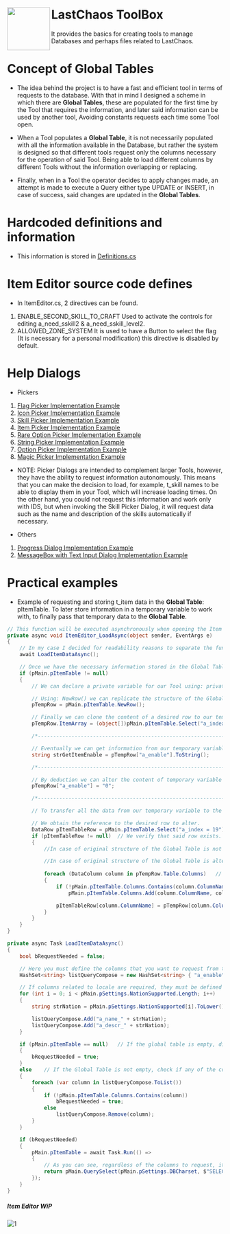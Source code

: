 # LastChaos ToolBox <img align="left" src="https://user-images.githubusercontent.com/5092697/138568453-9cbbedb8-7889-4a9d-ac72-5d2dae9bae9f.png" width="100px">
It provides the basics for creating tools to manage Databases and perhaps files related to LastChaos.

# Concept of Global Tables
* The idea behind the project is to have a fast and efficient tool in terms of requests to the database. With that in mind I designed a scheme in which there are __Global Tables__, these are populated for the first time by the Tool that requires the information, and later said information can be used by another tool, Avoiding constants requests each time some Tool open.

* When a Tool populates a __Global Table__, it is not necessarily populated with all the information available in the Database, but rather the system is designed so that different tools request only the columns necessary for the operation of said Tool. Being able to load different columns by different Tools without the information overlapping or replacing.

* Finally, when in a Tool the operator decides to apply changes made, an attempt is made to execute a Query either type UPDATE or INSERT, in case of success, said changes are updated in the __Global Tables__.

# Hardcoded definitions and information
* This information is stored in [Definitions.cs](Definitions.cs)

# Item Editor source code defines
* In ItemEditor.cs, 2 directives can be found.
1) ENABLE_SECOND_SKILL_TO_CRAFT Used to activate the controls for editing a_need_sskill2 & a_need_sskill_level2.
2) ALLOWED_ZONE_SYSTEM It is used to have a Button to select the flag (It is necessary for a personal modification) this directive is disabled by default.

# Help Dialogs
* Pickers
1) [Flag Picker Implementation Example](Pickers/FlagPicker.cs)
2) [Icon Picker Implementation Example](Pickers/IconPicker.cs)
3) [Skill Picker Implementation Example](Pickers/SkillPicker.cs)
4) [Item Picker Implementation Example](Pickers/ItemPicker.cs)
5) [Rare Option Picker Implementation Example](Pickers/RareOptionPicker.cs)
6) [String Picker Implementation Example](Pickers/StringPicker.cs)
7) [Option Picker Implementation Example](Pickers/OptionPicker.cs)
8) [Magic Picker Implementation Example](Pickers/MagicPicker.cs)

- NOTE: Picker Dialogs are intended to complement larger Tools, however, they have the ability to request information autonomously. This means that you can make the decision to load, for example, t_skill names to be able to display them in your Tool, which will increase loading times. On the other hand, you could not request this information and work only with IDS, but when invoking the Skill Picker Dialog, it will request data such as the name and description of the skills automatically if necessary.

* Others
1) [Progress Dialog Implementation Example](ProgressDialog.cs)
2) [MessageBox with Text Input Dialog Implementation Example](MessageBox_Input.cs)

# Practical examples
* Example of requesting and storing t_item data in the __Global Table__: pItemTable. To later store information in a temporary variable to work with, to finally pass that temporary data to the __Global Table__.

```c#
// This function will be executed asynchronously when opening the Item Editor Tool
private async void ItemEditor_LoadAsync(object sender, EventArgs e)
{
	// In my case I decided for readability reasons to separate the functions that request and store information in the __Global Tables__ into 3 different asynchronous functions. Taking this into account, I decided to use: <a href="hhttps://learn.microsoft.com/es-es/dotnet/api/system.threading.tasks.task.whenall?view=net-8.0">await Task.WhenAll</a>. But to simplify the explanation, I will do it with a single asynchronous function.
	await LoadItemDataAsync();

	// Once we have the necessary information stored in the Global Table, we can proceed to create a temporary Row based on the structure and data of the Global Table, but outside of it.
	if (pMain.pItemTable != null)
	{
		// We can declare a private variable for our Tool using: private DataRow pTempRow; if necessary

		// Using: NewRow() we can replicate the structure of the Global Table in a single row.
		pTempRow = pMain.pItemTable.NewRow();

		// Finally we can clone the content of a desired row to our temporary variable. To later be able to work with said variable and its content temporarily, without adulterating the content of the Global Table.
		pTempRow.ItemArray = (object[])pMain.pItemTable.Select("a_index = 19")[0].ItemArray.Clone();

		/*------------------------------------------------------------------*/

		// Eventually we can get information from our temporary variable by doing the following.
		string strGetItemEnable = pTempRow["a_enable"].ToString();

		/*------------------------------------------------------------------*/

		// By deduction we can alter the content of temporary variable by doing:
		pTempRow["a_enable"] = "0";

		/*------------------------------------------------------------------*/

		// To transfer all the data from our temporary variable to the Global Table we can do the following...

		// We obtain the reference to the desired row to alter.
		DataRow pItemTableRow = pMain.pItemTable.Select("a_index = 19").FirstOrDefault();
		if (pItemTableRow != null)	// We verify that said row exists.
		{
			//In case of original structure of the Global Table is not altered we can do: pItemTableRow.ItemArray = pTempRow.ItemArray;

			//In case of original structure of the Global Table is altered we can do the following...
			
			foreach (DataColumn column in pTempRow.Table.Columns)	// We can iterate through all the columns of the temporary variable.
			{
				if (!pMain.pItemTable.Columns.Contains(column.ColumnName))	// In case any of the columns do not exist in the Global Table.
					pMain.pItemTable.Columns.Add(column.ColumnName, column.DataType);	// We add it. Keep in mind, this adds the column only for a single row, the rest will not have that new column.

				pItemTableRow[column.ColumnName] = pTempRow[column.ColumnName];	// Finally we write the values of all the columns of the Global Table with the data of the temporary variable.
			}
		}
	}
}

private async Task LoadItemDataAsync()
{
	bool bRequestNeeded = false;

	// Here you must define the columns that you want to request from the Database.
	HashSet<string> listQueryCompose = new HashSet<string> { "a_enable", "a_texture_id", "a_texture_row", "a_texture_col" };

	// If columns related to locale are required, they must be defined here.
	for (int i = 0; i < pMain.pSettings.NationSupported.Length; i++)
	{
		string strNation = pMain.pSettings.NationSupported[i].ToLower();

		listQueryCompose.Add("a_name_" + strNation);
		listQueryCompose.Add("a_descr_" + strNation);
	}

	if (pMain.pItemTable == null)	// If the global table is empty, directly indicate that a Query must be executed requesting all previously defined columns
	{
		bRequestNeeded = true;
	}
	else	// If the Global Table is not empty, check if any of the columns to request are already present. To remove it from the Query and not request redundant information.
	{
		foreach (var column in listQueryCompose.ToList())
		{
			if (!pMain.pItemTable.Columns.Contains(column))
				bRequestNeeded = true;
			else
				listQueryCompose.Remove(column);
		}
	}

	if (bRequestNeeded)
	{
		pMain.pItemTable = await Task.Run(() =>
		{
			// As you can see, regardless of the columns to request, it is always necessary to request the reference column, in this case a_index. Because this column will be used for the storage/overwriting process of the Global Table.
			return pMain.QuerySelect(pMain.pSettings.DBCharset, $"SELECT a_index, {string.Join(",", listQueryCompose)} FROM {pMain.pSettings.DBData}.t_item ORDER BY a_index;");
		});
	}
}
```

##### Item Editor WiP
![1](https://github.com/nicolasgomez1/LastChaos-ToolBox-2024/assets/5092697/5cccea7a-1a94-449e-b2ca-1d0b4ff1efe6)
